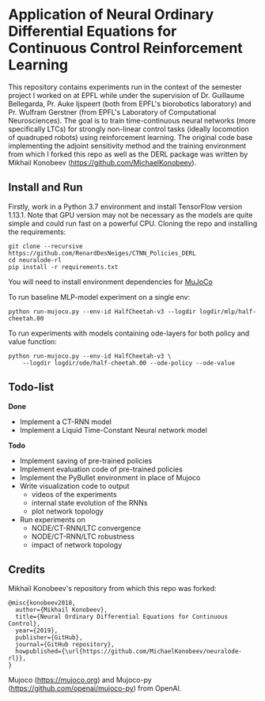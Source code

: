 # Application of Neural Ordinary Differential Equations for Continuous Control Reinforcement Learning

This repository contains experiments run in the context of the semester project I worked on at EPFL while under the supervision of Dr. Guillaume Bellegarda, Pr. Auke Ijspeert (both from EPFL's biorobotics laboratory) and Pr. Wulfram Gerstner (from EPFL's Laboratory of Computational Neurosciences). The goal is to train time-continuous neural networks (more specifically LTCs) for strongly non-linear control tasks (ideally locomotion of quadruped robots) using reinforcement learning. The original code base implementing the adjoint sensitivity method and the training environment from which I forked this repo as well as the DERL package was written by Mikhail Konobeev (https://github.com/MichaelKonobeev).


## Install and Run

Firstly, work in a Python 3.7 environment and install TensorFlow version 1.13.1. Note that GPU version
may not be necessary as the models are quite simple and could run
fast on a powerful CPU. Cloning the repo and installing
the requirements:
```{bash}
git clone --recursive https://github.com/RenardDesNeiges/CTNN_Policies_DERL
cd neuralode-rl
pip install -r requirements.txt
```
You will need to install environment dependencies for
[MuJoCo](https://github.com/openai/mujoco-py)

To run baseline MLP-model experiment on a single env:
```{bash}
python run-mujoco.py --env-id HalfCheetah-v3 --logdir logdir/mlp/half-cheetah.00
```
To run experiments with models containing ode-layers for both
policy and value function:
```{bash}
python run-mujoco.py --env-id HalfCheetah-v3 \
    --logdir logdir/ode/half-cheetah.00 --ode-policy --ode-value
```

<!-- You can also schedule all of the experiments using `task-spooler`
which could be install on Ubuntu with `sudo apt-get install task-spooler`.
After that launching `run.py` should work:
```{bash}
python run.py --logdir-prefix logdir/mlp/
python run.py --logdir-prefix logdir/ode/ --ode-policy --ode-value
```
With the same script it is possible to run only a subset of environments, e.g.
by specifying `--env-ids roboschool` or `--env-ids mujoco` or (possibly in
addition) one or several env ids.

This will schedule 5 runs with different seeds for each MuJoCo env,
and 3 runs with different seeds for each Roboschool env. You can
set the number of tasks that could run concurrently to e.g. 5
using the following command:
```{bash}
tsp -S 5
```
Additionally, to watch the task queue you may run
```{bash}
watch -n 2 zsh -c "tsp | tr -s ' ' | cut -d ' ' -f 1,2,4,8-"
``` -->

## Todo-list

**Done**
* Implement a CT-RNN model
* Implement a Liquid Time-Constant Neural network model

**Todo**
* Implement saving of pre-trained policies
* Implement evaluation code of pre-trained policies
* Implement the PyBullet environment in place of Mujoco
* Write visualization code to output 
  * videos of the experiments
  * internal state evolution of the RNNs
  * plot network topology
* Run experiments on 
  * NODE/CT-RNN/LTC convergence
  * NODE/CT-RNN/LTC robustness
  * impact of network topology

## Credits

Mikhail Konobeev's repository from which this repo was forked:
```
@misc{konobeev2018,
  author={Mikhail Konobeev},
  title={Neural Ordinary Differential Equations for Continuous Control},
  year={2019},
  publisher={GitHub},
  journal={GitHub repository},
  howpublished={\url{https://github.com/MichaelKonobeev/neuralode-rl}},
}
```

Mujoco (https://mujoco.org) and Mujoco-py (https://github.com/openai/mujoco-py) from OpenAI.